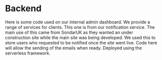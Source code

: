 # Backend

Here is some code used on our internal admin dashboard.
We provide a range of services for clients. This one 
is from our notification service. The main use of this
came from SondarUK as they wanted an under construction site
while the main site was being developed. We used this to store
users who requested to be notified once the site went live.
Code here will allow the sending of the emails when ready.
Deployed using the serverless framework.